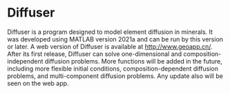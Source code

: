 # Diffuser
Diffuser is a program designed to model element diffusion in minerals. It was developed using MATLAB version 2021a and can be run by this version or later. A web version of Diffuser is available at http://www.geoapp.cn/.
After its first release, Diffuser can solve one-dimensional and composition-independent diffusion problems. More functions will be added in the future, including more flexible initial conditions, composition-dependent diffusion problems, and multi-component diffusion problems. Any update also will be seen on the web app.

